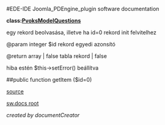 #EDE-IDE Joomla_PDEngine_plugin
software documentation

**class:[PvoksModelQuestions](../PvoksModelQuestions.md)**



egy rekord beolvasása, illetve ha id=0 rekord init felvitelhez

@param integer $id rekord egyedi azonsító

@return array | false tabla rekord | false

hiba estén $this->setError() beállítva

##public function getItem ($id=0) 


[source](../../../admin/models/questions.php)

[sw.docs root](../)

*created by documentCreator*

